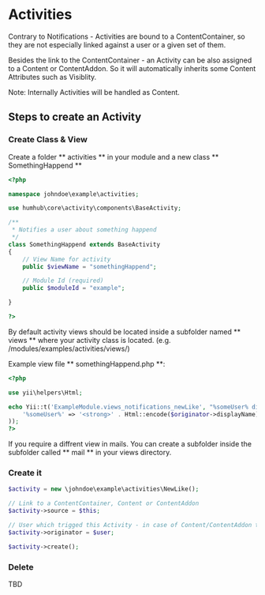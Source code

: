 Activities
==========

Contrary to Notifications - Activities are bound to a ContentContainer, so they are not especially linked against a user or  a given set of them.

Besides the link to the ContentContainer - an Activity can be also assigned to a Content or ContentAddon. So it will automatically inherits some Content Attributes such as Visiblity.

Note: Internally Activities will be handled as Content.

## Steps to create an Activity

### Create Class & View

Create a folder ** activities ** in your module and a new class ** SomethingHappend ** 

```php
<?php

namespace johndoe\example\activities;

use humhub\core\activity\components\BaseActivity;

/**
 * Notifies a user about something happend
 */
class SomethingHappend extends BaseActivity
{
	// View Name for activity
    public $viewName = "somethingHappend";

	// Module Id (required)
	public $moduleId = "example";

}

?>

```

By default activity views should be located inside a subfolder named ** views ** where your activity class is located. (e.g. /modules/examples/activities/views/)

Example view file ** somethingHappend.php **:

```php
<?php

use yii\helpers\Html;

echo Yii::t('ExampleModule.views_notifications_newLike', "%someUser% did something cool.", array(
    '%someUser%' => '<strong>' . Html::encode($originator->displayName) . '</strong>'
));
?>


```

If you require a diffrent view in mails. You can create a subfolder inside the subfolder called ** mail ** in your views directory.  


### Create it

```php
$activity = new \johndoe\example\activities\NewLike();

// Link to a ContentContainer, Content or ContentAddon 
$activity->source = $this;

// User which trigged this Activity - in case of Content/ContentAddon the Creator will be automatically set.
$activity->originator = $user;

$activity->create();
```


### Delete

TBD